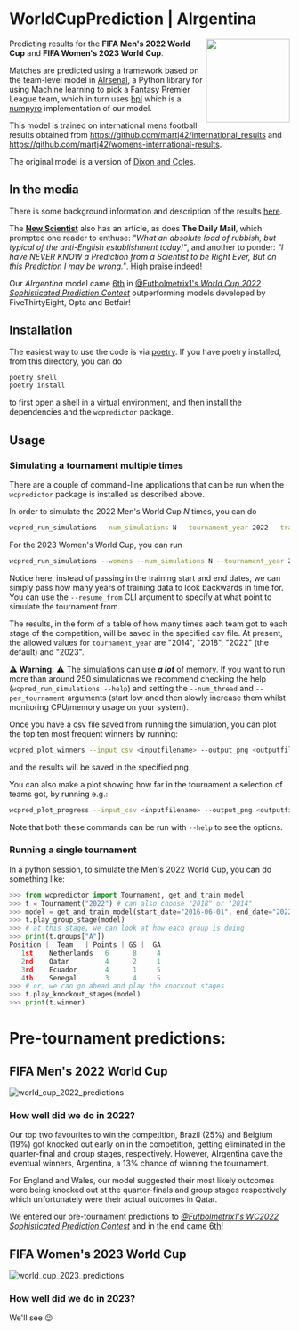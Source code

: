 # WorldCupPrediction | AIrgentina

<img align="right" width="150" height="150" src="plots/AIrgentina_hex.png">

Predicting results for the **FIFA Men's 2022 World Cup** and **FIFA Women's 2023 World Cup**.

Matches are predicted using a framework based on the team-level model in [AIrsenal](https://github.com/alan-turing-institute/AIrsenal), a Python library for using Machine learning to pick a Fantasy Premier League team, which in turn uses [bpl](https://github.com/anguswilliams91/bpl-next) which is a [numpyro](https://num.pyro.ai/en/) implementation of our model.

This model is trained on international mens football results obtained from https://github.com/martj42/international_results and https://github.com/martj42/womens-international-results.

The original model is a version of [Dixon and Coles](https://rss.onlinelibrary.wiley.com/doi/10.1111/1467-9876.00065).

## In the media

There is some background information and description of the results [here](https://www.turing.ac.uk/blog/can-our-algorithm-predict-winner-2022-football-world-cup).

The **[New Scientist](https://www.newscientist.com/article/2347699-brazil-picked-as-2022-world-cup-winners-by-alan-turing-institute-model/)** also has an article, as does **The Daily Mail**, which prompted one reader to enthuse: *"What an absolute load of rubbish, but typical of the anti-English establishment today!"*, and another to ponder: *"I have NEVER KNOW a Prediction from a Scientist to be Right Ever, But on this Prediction  I may be wrong."*. High praise indeed!

Our _AIrgentina_ model came [6th](https://twitter.com/Futbolmetrix1/status/1604584845942087681) in [@Futbolmetrix1's _World Cup 2022 Sophisticated Prediction Contest_](https://futbolmetrix.wordpress.com/2022/11/08/world-cup-2022-sophisticated-prediction-contest/) outperforming models developed by FiveThirtyEight, Opta and Betfair! 

## Installation

The easiest way to use the code is via [poetry](https://python-poetry.org/).  If you have poetry installed, from this directory, you can do

```bash
poetry shell
poetry install
```

to first open a shell in a virtual environment, and then install the dependencies and the `wcpredictor` package.

## Usage

### Simulating a tournament multiple times

There are a couple of command-line applications that can be run when the `wcpredictor` package is installed as described above.

In order to simulate the 2022 Men's World Cup $N$ times, you can do

```bash
wcpred_run_simulations --num_simulations N --tournament_year 2022 --training_data_start <YYYY-MM-DD> --training_data_end <YYYY-MM-DD> --resume_from=Group --output_csv <outputfilename>
```

For the 2023 Women's World Cup, you can run

```bash
wcpred_run_simulations --womens --num_simulations N --tournament_year 2023  --years_training_data 20 --resume_from=Group --output_csv <outputfilename>
```

Notice here, instead of passing in the training start and end dates, we can simply pass how many years of training data to look backwards in time for. You can use the `--resume_from` CLI argument to specify at what point to simulate the tournament from. 

The results, in the form of a table of how many times each team got to each stage of the competition, will be saved in the specified csv file.   At present, the allowed values for `tournament_year` are "2014", "2018", "2022" (the default) and "2023".

⚠️ **Warning:** ⚠️ The simulations can use ***a lot*** of memory. If you want to run more than around 250 simulationns we recommend checking the help (`wcpred_run_simulations --help`) and setting the `--num_thread` and `--per_tournament` arguments (start low andd then slowly increase them whilst monitoring CPU/memory usage on your system).

Once you have a csv file saved from running the simulation, you can plot the top ten most frequent winners by running:

```bash
wcpred_plot_winners --input_csv <inputfilename> --output_png <outputfilename>
```

and the results will be saved in the specified png.

You can also make a plot showing how far in the tournament a selection of teams got, by running e.g.:

```bash
wcpred_plot_progress --input_csv <inputfilename> --output_png <outputfilename> --team_list "England,Wales"
```

Note that both these commands can be run with `--help` to see the options.

### Running a single tournament

In a python session, to simulate the Men's 2022 World Cup, you can do something like:

```python
>>> from wcpredictor import Tournament, get_and_train_model
>>> t = Tournament("2022") # can also choose "2018" or "2014"
>>> model = get_and_train_model(start_date="2016-06-01", end_date="2022-11-20") # choose dates for training data
>>> t.play_group_stage(model)
>>> # at this stage, we can look at how each group is doing
>>> print(t.groups["A"])
Position |  Team   | Points | GS |  GA
   1st    Netherlands   6      8     4
   2nd    Qatar         4      2     1
   3rd    Ecuador       4      1     5
   4th    Senegal       3      4     5
>>> # or, we can go ahead and play the knockout stages
>>> t.play_knockout_stages(model)
>>> print(t.winner)
```

# Pre-tournament predictions:

## FIFA Men's 2022 World Cup
![world_cup_2022_predictions](plots/mens_2022/plots/predictions.png)

### How well did we do in 2022?

Our top two favourites to win the competition, Brazil (25%) and Belgium (19%) got knocked out early on in the competition, getting eliminated in the quarter-final and group stages, respectively. However, AIrgentina gave the eventual winners, Argentina, a 13% chance of winning the tournament. 

For England and Wales, our model suggested their most likely outcomes were being knocked out at the quarter-finals and group stages respectively which unfortunately were their actual outcomes in Qatar.

We entered our pre-tournament predictions to [_@Futbolmetrix1's WC2022 Sophisticated Prediction Contest_](https://futbolmetrix.wordpress.com/2022/11/08/world-cup-2022-sophisticated-prediction-contest/) and in the end came [6th](https://twitter.com/Futbolmetrix1/status/1604584845942087681)!

## FIFA Women's 2023 World Cup
![world_cup_2023_predictions](plots/womens_2023/plots/predictions.png)

### How well did we do in 2023?

We'll see 😉

